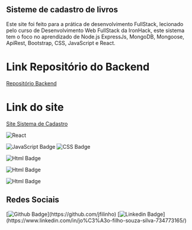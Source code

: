
## Sisteme de cadastro de livros
Este site foi feito para a prática de desenvolvimento FullStack, lecionado pelo curso de Desenvolvimento Web FullStack da IronHack, este sistema tem o foco no aprendizado de Node.js ExpressJs, MongoDB, Mongoose, ApiRest, Bootstrap, CSS, JavaScript e React. 

# Link Repositório do Backend
[Repositório Backend](https://github.com/jfilinho/sistem-book-back)

# Link do site
[Site Sistema de Cadastro](https://cadastro-livro.netlify.app)

![React](https://camo.githubusercontent.com/4e4a3b5c3e9c00501ec866e2f2466c5a6032f838aca5f2cf3b14450e39e8a2f0/68747470733a2f2f696d672e736869656c64732e696f2f62616467652f72656163742532302d2532333230323332612e7376673f267374796c653d666f722d7468652d6261646765266c6f676f3d7265616374266c6f676f436f6c6f723d253233363144414642) 

![JavaScript Badge](https://img.shields.io/badge/JavaScript-F7DF1E?style=for-the-badge&logo=javascript&logoColor=black) ![CSS Badge](https://img.shields.io/badge/CSS3-1572B6?style=for-the-badge&logo=css3&logoColor=white)
 
 
 ![Html Badge](https://img.shields.io/badge/Node.js-43853D?style=for-the-badge&logo=node.js&logoColor=white) 
  
  
  ![Html Badge](https://img.shields.io/badge/MongoDB-4EA94B?style=for-the-badge&logo=mongodb&logoColor=white) 
  
  ![Html Badge](https://img.shields.io/badge/Express.js-404D59?style=for-the-badge)


## Redes Sociais


[![Github Badge](https://img.shields.io/badge/-Github-000?style=flat-square&logo=Github&logoColor=white&link=https://github.com/jfilinho(https://github.com/jfilinho))](https://github.com/jfilinho) [![Linkedin Badge](https://img.shields.io/badge/-LinkedIn-blue?style=flat-square&logo=Linkedin&logoColor=white&link=[https://www.linkedin.com/in/jo%C3%A3o-filho-souza-silva-734773165/](https://www.linkedin.com/in/jo%C3%A3o-filho-souza-silva-734773165/))](https://www.linkedin.com/in/jo%C3%A3o-filho-souza-silva-734773165/)